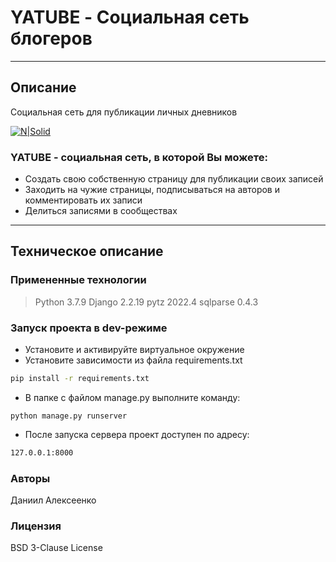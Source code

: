 # YATUBE - Социальная сеть блогеров
_________________________________________________
## Описание
Социальная сеть для публикации личных дневников

[![N|Solid](https://ie.wampi.ru/2022/10/15/logoza.ru.png)](https://ie.wampi.ru)

### YATUBE - социальная сеть, в которой Вы можете:

- Создать свою собственную страницу для публикации своих записей
- Заходить на чужие страницы, подписываться на авторов и комментировать их записи
- Делиться записями в сообществах
 
_____________________________________________________

## Техническое описание

### Примененные технологии
 > Python 3.7.9
 > Django 2.2.19
 > pytz 2022.4
 > sqlparse 0.4.3

### Запуск проекта в dev-режиме
- Установите и активируйте виртуальное окружение
- Установите зависимости из файла requirements.txt
```sh
pip install -r requirements.txt
```
- В папке с файлом manage.py выполните команду:
```
python manage.py runserver
```
- После запуска сервера проект доступен по адресу:
```sh
127.0.0.1:8000
```
### Авторы
Даниил Алексеенко

### Лицензия
BSD 3-Clause License
